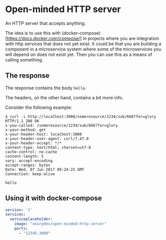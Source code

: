 Open-minded HTTP server
=======================

An HTTP server that accepts anything.

The idea is to use this with (docker-compose)[https://docs.docker.com/compose/] in projects where you are integration with http services that does not yet exist. It could be that you are building a component in a microservice system where some of the microservices you will depend on does not exist yet. Then you can use this as a means of calling something.

The response
------------

The response contains the body `hello`.

The headers, on the other hand, contains a bit more info.

Consider the following example:

```
$ curl -i http://localhost:3000/someresource/1234/sub/666?for=glory
HTTP/1.1 200 OK
x-you-called: /someresource/1234/sub/666?for=glory
x-your-method: get
x-your-header-host: localhost:3000
x-your-header-user-agent: curl/7.47.0
x-your-header-accept: */*
content-type: text/html; charset=utf-8
cache-control: no-cache
content-length: 5
vary: accept-encoding
accept-ranges: bytes
Date: Wed, 07 Jun 2017 09:24:25 GMT
Connection: keep-alive

hello
```

Using it with docker-compose
----------------------------

```yaml
version: '2'
services:
  serviceplaceholder:
    image: "skarpdev/open-minded-http-server"
    ports:
      - "12345:3000"
```